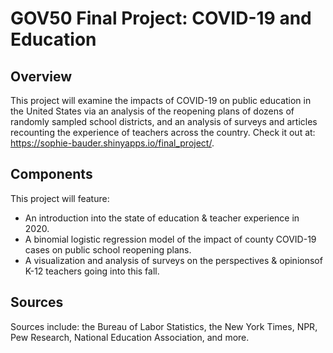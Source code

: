 # GOV50 Final Project: COVID-19 and Education

## Overview

This project will examine the impacts of COVID-19 on public education in the United States via an analysis of the reopening plans of dozens of randomly sampled school districts, and an analysis of surveys and articles recounting the experience of teachers across the country. Check it out at: https://sophie-bauder.shinyapps.io/final_project/.

## Components

This project will feature:
* An introduction into the state of education & teacher experience in 2020.
* A binomial logistic regression model of the impact of county COVID-19 cases on public school reopening plans.
* A visualization and analysis of surveys on the perspectives & opinionsof K-12 teachers going into this fall.

## Sources

Sources include: the Bureau of Labor Statistics, the New York Times, NPR, Pew Research, National Education Association, and more.
